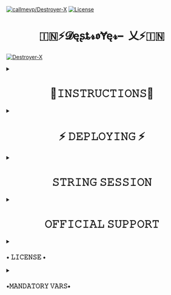 

[![callmevp/Destroyer-X](https://img.shields.io/static/v1?label=PsychoBots&message=Astro-UB&color=blue&logo=github)](https://github.com/callmevp/Destroyer-X)
[![License](https://img.shields.io/badge/License-GNU-blue)](#license)


<h1 align="center"> 🇮🇳⚡𝓓ęʂȶ𝓻𝖔Ɏę𝓻╸乂⚡🇮🇳 </h1>



 

[![Destroyer-X](https://telegra.ph/file/c43617d076b99ba2a427a.png)](https://t.me/DestroyerXSupport)


<details><summary> <h1 align="center">🧾𝙸𝙽𝚂𝚃𝚁𝚄𝙲𝚃𝙸𝙾𝙽𝚂🧾</h1> </summary>

  - Read carefully
        
        - Fork at your own risk.
        
        - Owner will not be responsible for any kinds for ban due to bot.

        - Please ask to owner before using codes.
</details>

<details><summary> <h1 align="center">⚡ 𝙳𝙴𝙿𝙻𝙾𝚈𝙸𝙽𝙶 ⚡</h1> </summary>
 

### DEPLOY TO HERUOKU
  - To host on heroku click on below link
    

    <a href="https://dashboard.heroku.com/new?button-url=https%3A%2F%2Fgithub.com%2FCallmevp%2FDestroyer-X&template=https%3A%2F%2Fgithub.com%2Fcallmevp%2FDestroyer-X" rel="nofollow" style="background-color: initial; box-sizing: border-box; color: #0366d6; text-decoration-line: none;"><img alt="Deploy" data-canonical-src="https://www.herokucdn.com/deploy/button.svg" src="https://camo.githubusercontent.com/83b0e95b38892b49184e07ad572c94c8038323fb/68747470733a2f2f7777772e6865726f6b7563646e2e636f6d2f6465706c6f792f627574746f6e2e737667" style="border-style: none; box-sizing: initial; max-width: 100%;" /></a></div>
     </a>

  
</details>

<details><summary> <h1 align="center">𝚂𝚃𝚁𝙸𝙽𝙶 𝚂𝙴𝚂𝚂𝙸𝙾𝙽</h1> </summary>
 

## 
  - Generate String session on repl it
   
       

       [![GenerateString](https://img.shields.io/badge/repl.it-generateString-yellowgreen)](https://replit.com/@callmevp/Destroyer-X#main.py) 
        
  - Generate by running code on Termux
       - Install git package
           `pkg install git`
    - Clone this repository.
           `git clone https://github.com/callmevp/Destroyer-X.git`
    - Then Do
           `cd personalbot`
    - Run String Generator By
           `bash string.sh`
    - Then Fill The Required Details.
    - API ID, API HASH, PHONE NUMBER (WITH COUNTRY CODE)

</details>

<details><summary> <h1 align="center">𝙾𝙵𝙵𝙸𝙲𝙸𝙰𝙻 𝚂𝚄𝙿𝙿𝙾𝚁𝚃 </h1> </summary>
 
<a href="https://t.me/Astro_UserBot"><img src="https://img.shields.io/badge/Join-Support%20Channel-red.svg?style=for-the-badge&logo=Telegram"></a>

<a href="https://t.me/Astro_HelpChat"><img src="https://img.shields.io/badge/Join-Support%20Group-red.svg?style=for-the-badge&logo=Telegram"></a>

[![Contact Us](https://img.shields.io/badge/Telegram-Contact%20Me-informational)](https://t.me/call_me_vp)

</details>

 <details><summary> <h3>• 𝙻𝙸𝙲𝙴𝙽𝚂𝙴 •</h3> </summary>

![](https://www.gnu.org/graphics/gplv3-or-later.png)

Copyright (C) 2021 Pushpendra6367

Poject [Destroyer-X](https://github.com/callmevp/Destroyer-X) is free software: you can redistribute it and/or modify
it under the terms of the GNU General Public License as published by
the Free Software Foundation, either version 3 of the License, or
(at your option) any later version.

This program is distributed in the hope that it will be useful,
but WITHOUT ANY WARRANTY; without even the implied warranty of
MERCHANTABILITY or FITNESS FOR A PARTICULAR PURPOSE.  See the
GNU General Public License for more details.

You should have received a copy of the GNU General Public License
along with this program. If not, see <https://www.gnu.org/licenses/>.

Released under [GNU](/LICENSE) by [ @Pushpendra6367](https://github.com/Pushpendra6367).

</details>

<details> <summary> <h3>•𝙼𝙰𝙽𝙳𝙰𝚃𝙾𝚁𝚈 𝚅𝙰𝚁𝚂•</h3> </summary>

  - Some of the environment variables are mandatory.
- These are listed below.
    - `APP_ID`:   You can get this value from [here](https://my.telegram.org)
    - `API_HASH`:   You can get this value from [here](https://my.telegram.org)
    - `ENV`:   `ANYTHING`
    - `STRING_SESSION`:   You can get this value from running `python3 string_session.py` in termux after cloning this repo. Or just using [repl run](https://replit.com/@callmevp/Destroyer-X#main.py)
    - `LOG_GROUP`:   Make a Channel Or Group and get it's id.
    - `DATABASE_URL`:   Make a database on elephant sql and paste the url.
    - `DB_URI`:   Same as `DATABASE_URL`
    - `BOT_TOKEN`:   Make a Bot from [Botfather](https://t.me/botfather) and paste the bot token here.
    - `BOT_USERNAME`:   Paste the Username of bot that you made from [BotFather](https://t.me/botfather).
- The userbot will not work without setting the mandatory vars.
# README BY 
[![]https://img.shields.io/badge/Telegram-Contact%20Me-informational)](https://t.me/NIKKUIII)]


</details>



